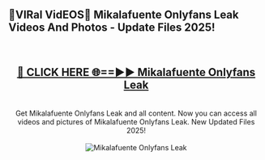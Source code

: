 <h2>🔴VIRal VidEOS🔴 Mikalafuente Onlyfans Leak Videos And Photos - Update Files 2025!</h2>
<br>
<div align="center">
<h2><a href="https://virallinks.top/odZfE0" rel="nofollow">🔴 CLICK HERE 🌐==►► Mikalafuente Onlyfans Leak</a></h2>
<br>
Get Mikalafuente Onlyfans Leak and all content. Now you can access all videos and pictures of Mikalafuente Onlyfans Leak. New Updated Files 2025!
<br>
<br>
<a href="https://virallinks.top/odZfE0" rel="nofollow" data-target="animated-image.originalLink"><img src="https://i.imgur.com/dJHk4Zq.gif)" alt="Mikalafuente Onlyfans Leak" style="max-width: 100%; display: inline-block;" data-target="animated-image.originalImage"></a>
</div>
<br>
